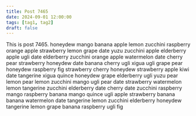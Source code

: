 ```yaml
---
title: Post 7465
date: 2024-09-01 12:00:00
tags: [tag1, tag2]
draft: false
---
```

This is post 7465.
honeydew
mango
banana
apple
lemon
zucchini
raspberry
orange
apple
strawberry
lemon
grape
date
yuzu
zucchini
apple
elderberry
apple
ugli
date
elderberry
zucchini
orange
apple
watermelon
date
cherry
pear
strawberry
honeydew
date
banana
cherry
ugli
xigua
ugli
grape
pear
honeydew
raspberry
fig
strawberry
cherry
honeydew
strawberry
apple
kiwi
date
tangerine
xigua
quince
honeydew
grape
elderberry
ugli
yuzu
pear
lemon
pear
lemon
zucchini
mango
ugli
pear
date
strawberry
watermelon
lemon
tangerine
zucchini
elderberry
date
cherry
date
zucchini
raspberry
mango
raspberry
banana
mango
quince
ugli
apple
strawberry
banana
banana
watermelon
date
tangerine
lemon
zucchini
elderberry
honeydew
tangerine
lemon
grape
banana
raspberry
ugli
fig
